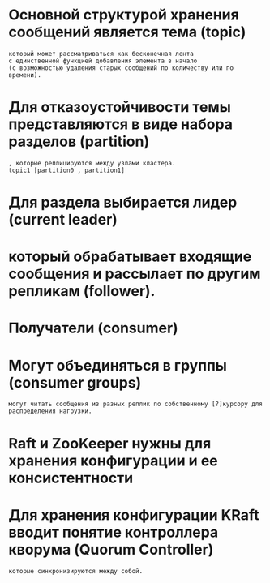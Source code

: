 # Основной структурой хранения сообщений является тема (topic)
    который может рассматриваться как бесконечная лента 
    с единственной функцией добавления элемента в начало 
    (с возможностью удаления старых сообщений по количеству или по времени).

# Для отказоустойчивости темы представляются в виде набора разделов (partition)
    , которые реплицируются между узлами кластера. 
    topic1 [partition0 , partition1]

# Для раздела выбирается лидер (current leader)
# который обрабатывает входящие сообщения и рассылает по другим репликам (follower).

# Получатели (consumer) 
# Могут объединяться в группы (consumer groups) 
    могут читать сообщения из разных реплик по собственному [?]курсору для распределения нагрузки.


# Raft и ZooKeeper нужны для хранения конфигурации и ее консистентности


# Для хранения конфигурации KRaft вводит понятие контроллера кворума (Quorum Controller)
    которые синхронизируются между собой.